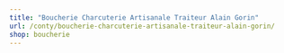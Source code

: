 ```yaml
---
title: "Boucherie Charcuterie Artisanale Traiteur Alain Gorin"
url: /conty/boucherie-charcuterie-artisanale-traiteur-alain-gorin/
shop: boucherie
---
```

